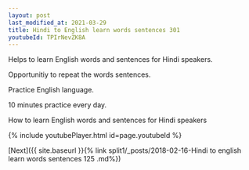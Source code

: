 ```yaml
---
layout: post
last_modified_at: 2021-03-29
title: Hindi to English learn words sentences 301 
youtubeId: TPIrNevZK8A
---
```

 
 
Helps to learn English words and sentences for Hindi speakers.

Opportunitiy to repeat the words sentences. 

Practice English language. 
 
10 minutes practice every day. 
 
How to learn English words and sentences for Hindi speakers 
 
{% include youtubePlayer.html id=page.youtubeId %}
 
 
[Next]({{ site.baseurl }}{% link  split1/_posts/2018-02-16-Hindi to english learn words sentences 125 .md%})
 
